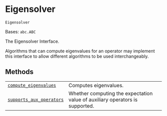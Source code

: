 # Eigensolver

`Eigensolver`

Bases: `abc.ABC`

The Eigensolver Interface.

Algorithms that can compute eigenvalues for an operator may implement this interface to allow different algorithms to be used interchangeably.

## Methods

|                                                                                                                                                                                              |                                                                              |
| -------------------------------------------------------------------------------------------------------------------------------------------------------------------------------------------- | ---------------------------------------------------------------------------- |
| [`compute_eigenvalues`](qiskit.algorithms.Eigensolver.compute_eigenvalues#qiskit.algorithms.Eigensolver.compute_eigenvalues "qiskit.algorithms.Eigensolver.compute_eigenvalues")             | Computes eigenvalues.                                                        |
| [`supports_aux_operators`](qiskit.algorithms.Eigensolver.supports_aux_operators#qiskit.algorithms.Eigensolver.supports_aux_operators "qiskit.algorithms.Eigensolver.supports_aux_operators") | Whether computing the expectation value of auxiliary operators is supported. |
